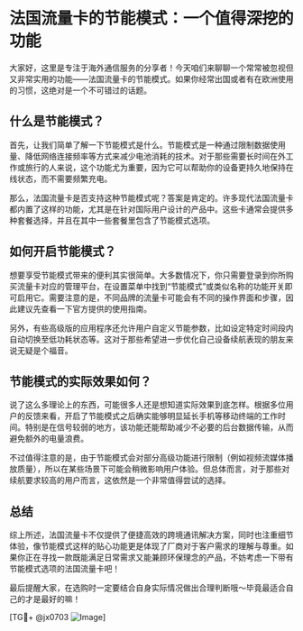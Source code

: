 # 法国流量卡的节能模式：一个值得深挖的功能

大家好，这里是专注于海外通信服务的分享者！今天咱们来聊聊一个常常被忽视但又非常实用的功能——法国流量卡的节能模式。如果你经常出国或者有在欧洲使用的习惯，这绝对是一个不可错过的话题。

## 什么是节能模式？

首先，让我们简单了解一下节能模式是什么。节能模式是一种通过限制数据使用量、降低网络连接频率等方式来减少电池消耗的技术。对于那些需要长时间在外工作或旅行的人来说，这个功能尤为重要，因为它可以帮助你的设备更持久地保持在线状态，而不需要频繁充电。

那么，法国流量卡是否支持这种节能模式呢？答案是肯定的。许多现代法国流量卡都内置了这样的功能，尤其是在针对国际用户设计的产品中。这些卡通常会提供多种套餐选择，并且在其中一些套餐里包含了节能模式选项。

## 如何开启节能模式？

想要享受节能模式带来的便利其实很简单。大多数情况下，你只需要登录到你所购买流量卡对应的管理平台，在设置菜单中找到“节能模式”或类似名称的功能开关即可启用它。需要注意的是，不同品牌的流量卡可能会有不同的操作界面和步骤，因此建议先查看一下官方提供的使用指南。

另外，有些高级版的应用程序还允许用户自定义节能参数，比如设定特定时间段内自动切换至低功耗状态等。这对于那些希望进一步优化自己设备续航表现的朋友来说无疑是个福音。

## 节能模式的实际效果如何？

说了这么多理论上的东西，可能很多人还是想知道实际效果到底怎样。根据多位用户的反馈来看，开启了节能模式之后确实能够明显延长手机等移动终端的工作时间。特别是在信号较弱的地方，该功能还能帮助减少不必要的后台数据传输，从而避免额外的电量浪费。

不过值得注意的是，由于节能模式会对部分高级功能进行限制（例如视频流媒体播放质量），所以在某些场景下可能会稍微影响用户体验。但总体而言，对于那些对续航要求较高的用户而言，这依然是一个非常值得尝试的选择。

## 总结

综上所述，法国流量卡不仅提供了便捷高效的跨境通讯解决方案，同时也注重细节体验，像节能模式这样的贴心功能更是体现了厂商对于客户需求的理解与尊重。如果你正在寻找一款既能满足日常需求又能兼顾环保理念的产品，不妨考虑一下带有节能模式选项的法国流量卡吧！

最后提醒大家，在选购时一定要结合自身实际情况做出合理判断哦～毕竟最适合自己的才是最好的嘛！

[TG💪+ @jx0703 ![Image](https://github.com/user-attachments/assets/dbca1d08-cadb-493c-b0ec-ad6f7a83f270)]